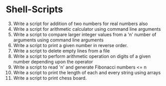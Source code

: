 # Shell-Scripts

03. Write a script for addition of two numbers for real numbers also
04. Write a script for arithmetic calculator using command line arguments
05. Write a script to compare larger integer values from a 'n' number of arguments
using command line arguments
06. Write a script to print a given number in reverse order.
07. Write a script to delete empty lines from a file
08. Write a script to perform arithmetic operation on digits of a given number
depending upon the operator
09. Write a script to read 'n' and generate Fibonacci numbers <= n
10. Write a script to print the length of each and every string using arrays
11. Write a script to print chess board.
